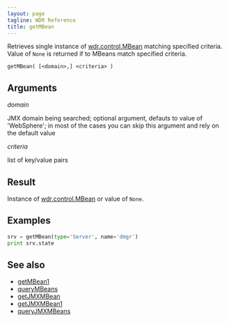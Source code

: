 ```yaml
---
layout: page
tagline: WDR Reference
title: getMBean
---
```


Retrieves single instance of [wdr.control.MBean](wdr.control.MBean.class.html) matching specified criteria.
Value of `None` is returned if to MBeans match specified criteria.

    getMBean( [<domain>,] <criteria> )

## Arguments

_domain_

JMX domain being searched; optional argument, defauts to value of 'WebSphere'; in most of the cases you can skip this argument and rely on the default value

_criteria_

list of key/value pairs

## Result

Instance of [wdr.control.MBean](wdr.control.MBean.class) or value of `None`.

## Examples

```python
srv = getMBean(type='Server', name='dmgr')
print srv.state
```

## See also

* [getMBean1](wdr.control.getMBean1.html)
* [queryMBeans](wdr.control.queryMBeans.html)
* [getJMXMBean](wdr.control.getJMXMBean.html)
* [getJMXMBean1](wdr.control.getJMXMBean1.html)
* [queryJMXMBeans](wdr.control.queryJMXMBeans.html)
